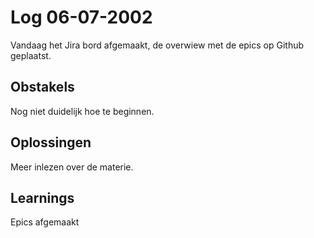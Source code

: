 # Log 06-07-2002

Vandaag het Jira bord afgemaakt, de overwiew met de epics op Github geplaatst.
 
## Obstakels
Nog niet duidelijk hoe te beginnen.
 
## Oplossingen

Meer inlezen over de materie.
 
## Learnings

Epics afgemaakt
